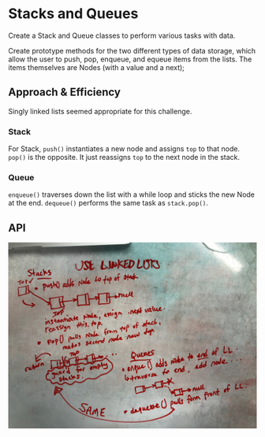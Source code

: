 # Stacks and Queues
<!-- Short summary or background information -->
Create a Stack and Queue classes to perform various tasks with data.

Create prototype methods for the two different types of data storage, which allow the user to push, pop, enqueue, and equeue items from the lists. The items themselves are Nodes (with a value and a next); 



## Approach & Efficiency
<!-- What approach did you take? Why? What is the Big O space/time for this approach? -->
Singly linked lists seemed appropriate for this challenge. 

### Stack
For Stack, `push()` instantiates a new node and assigns `top` to that node. `pop()` is the opposite. It just reassigns `top` to the next node in the stack.

### Queue
`enqueue()` traverses down the list with a while loop and sticks the new Node at the end.
`dequeue()` performs the same task as `stack.pop()`.

## API
<!-- Description of each method publicly available to your Stack and Queue-->

![](assets/stacks-and-queues.jpeg)